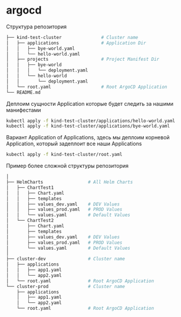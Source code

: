 # argocd

Структура репозитория
```bash
├── kind-test-cluster               # Cluster name
│   ├── applications                # Application Dir
│   │   ├── bye-world.yaml
│   │   └── hello-world.yaml
│   ├── projects                    # Project Manifest Dir
│   │   ├── bye-world
│   │   │   └── deployment.yaml
│   │   └── hello-world
│   │       └── deployment.yaml
│   └── root.yaml                   # Root ArgoCD Application
└── README.md
```

Деплоим сущности Application которые будет следить за нашими манифестами
```bash
kubectl apply -f kind-test-cluster/applications/hello-world.yaml
kubectl apply -f kind-test-cluster/applications/bye-world.yaml
```

Вариант Application of Applications, здесь мы деплоим корневой Application, который задеплоит все наши Applications
```bash
kubectl apply -f kind-test-cluster/root.yaml
```

Пример более сложной структуры репозитория
```bash
│
├── HelmCharts                 # All Helm Charts
│   ├── ChartTest1
│   │   ├── Chart.yaml
│   │   ├── templates
│   │   ├── values_dev.yaml    # DEV Values
│   │   ├── values_prod.yaml   # PROD Values
│   │   └── values.yaml        # Default Values
│   └── ChartTest2
│       ├── Chart.yaml
│       ├── templates
│       ├── values_dev.yaml    # DEV Values
│       ├── values_prod.yaml   # PROD Values
│       └── values.yaml        # Default Values
│   
├── сluster-dev                # Cluster name
│   ├── applications
│   │   ├── app1.yaml
│   │   └── app2.yaml
│   └── root.yaml              # Root ArgoCD Application
└── сluster-prod               # Cluster name
    ├── applications
    │   ├── app1.yaml
    │   └── app2.yaml
    └── root.yaml              # Root ArgoCD Application    
```
